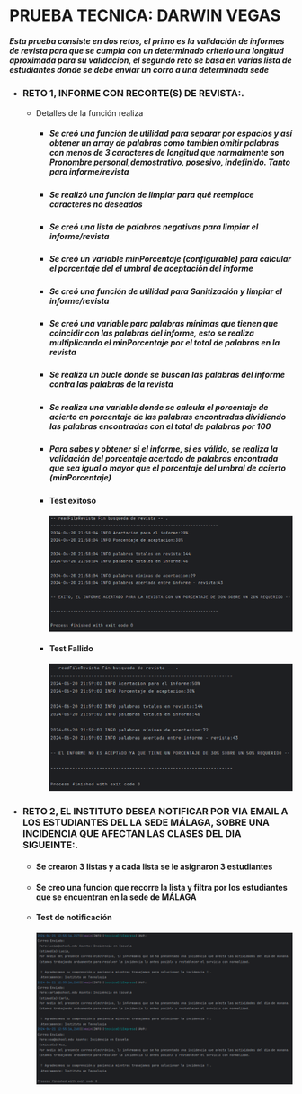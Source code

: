 # PRUEBA TECNICA: DARWIN VEGAS
##### Esta prueba consiste en dos retos, el primo es la validación de informes de revista para que se cumpla con un determinado criterio una longitud aproximada para su validacion, el segundo reto se basa en varias lista de estudiantes donde se debe enviar un corro a una determinada sede
    
* ### **RETO 1, INFORME CON RECORTE(S) DE REVISTA:**.
  * Detalles de la función realiza
    * ##### Se creó una función de utilidad para separar por espacios y así obtener un array de palabras como tambien omitir palabras con menos de 3 caracteres de longitud que normalmente son Pronombre personal,demostrativo, posesivo,  indefinido. Tanto para informe/revista
    * ##### Se realizó una función de limpiar para qué reemplace caracteres no deseados  
    * ##### Se creó una lista de palabras negativas para limpiar el informe/revista
    * ##### Se creó un variable minPorcentaje (configurable) para calcular el porcentaje del el umbral de aceptación del informe
    * ##### Se creó una función de utilidad para Sanitización y limpiar el informe/revista
    * ##### Se creó una variable para palabras mínimas que tienen que coincidir con las palabras del informe, esto se realiza multiplicando el minPorcentaje por el total de palabras en la revista
    * ##### Se realiza un bucle donde se buscan las palabras del informe contra las palabras de la revista
    * ##### Se realiza una variable donde se calcula el porcentaje de acierto en porcentaje de las palabras encontradas dividiendo las palabras encontradas con el total de palabras por 100
    * ##### Para sabes y obtener si el informe, si es válido, se realiza la validación del porcentaje acertado de palabras encontrada que sea igual o mayor que el porcentaje del umbral de acierto (minPorcentaje)
    * #### Test exitoso
      <img src="src/main/resources/img/informe acertado.png" alt="img">
    * #### Test Fallido
      <img src="src/main/resources/img/informe no acertado.png" alt="img">

* ### **RETO 2, EL INSTITUTO DESEA NOTIFICAR POR VIA EMAIL A LOS ESTUDIANTES DEL LA SEDE MÁLAGA, SOBRE UNA INCIDENCIA QUE AFECTAN LAS CLASES DEL DIA SIGUEINTE:**.
  * #### Se crearon 3 listas y a cada lista se le asignaron 3 estudiantes
  * #### Se creo una funcion que recorre la lista y filtra por los estudiantes que se encuentran en la sede de MÁLAGA
  * #### Test de notificación
    <img src="src/main/resources/img/envio de correo por incidencia.png" alt="img">
    
